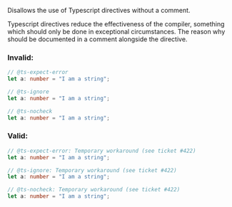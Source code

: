 Disallows the use of Typescript directives without a comment.

Typescript directives reduce the effectiveness of the compiler, something which
should only be done in exceptional circumstances. The reason why should be
documented in a comment alongside the directive.

### Invalid:

```typescript
// @ts-expect-error
let a: number = "I am a string";
```

```typescript
// @ts-ignore
let a: number = "I am a string";
```

```typescript
// @ts-nocheck
let a: number = "I am a string";
```

### Valid:

```typescript
// @ts-expect-error: Temporary workaround (see ticket #422)
let a: number = "I am a string";
```

```typescript
// @ts-ignore: Temporary workaround (see ticket #422)
let a: number = "I am a string";
```

```typescript
// @ts-nocheck: Temporary workaround (see ticket #422)
let a: number = "I am a string";
```
